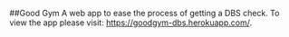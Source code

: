 ##Good Gym 
A web app to ease the process of getting a DBS check. 
To view the app please visit: https://goodgym-dbs.herokuapp.com/.

